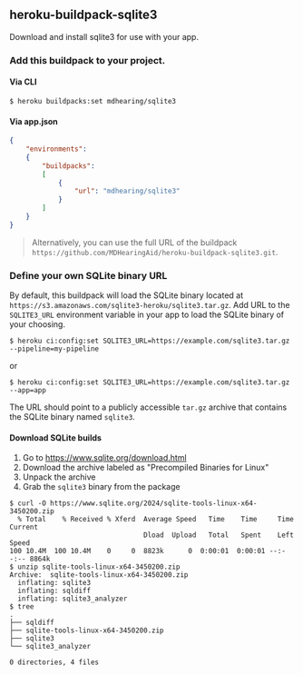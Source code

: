 ## heroku-buildpack-sqlite3

Download and install sqlite3 for use with your app.

### Add this buildpack to your project.

#### Via CLI

```shell
$ heroku buildpacks:set mdhearing/sqlite3
```

#### Via app.json

```json
{
    "environments":
    {
        "buildpacks":
        [
            {
                "url": "mdhearing/sqlite3"
            }
        ]
    }
}
```

> Alternatively, you can use the full URL of the buildpack `https://github.com/MDHearingAid/heroku-buildpack-sqlite3.git`.

### Define your own SQLite binary URL

By default, this buildpack will load the SQLite binary located at `https://s3.amazonaws.com/sqlite3-heroku/sqlite3.tar.gz`. Add URL to the `SQLITE3_URL` environment variable in your app to load the SQLite binary of your choosing.

```shell
$ heroku ci:config:set SQLITE3_URL=https://example.com/sqlite3.tar.gz --pipeline=my-pipeline
```

or

```shell
$ heroku ci:config:set SQLITE3_URL=https://example.com/sqlite3.tar.gz --app=app
```

The URL should point to a publicly accessible `tar.gz` archive that contains the SQLite binary named `sqlite3`.

#### Download SQLite builds

1. Go to https://www.sqlite.org/download.html
2. Download the archive labeled as "Precompiled Binaries for Linux"
3. Unpack the archive
4. Grab the `sqlite3` binary from the package

```shell
$ curl -O https://www.sqlite.org/2024/sqlite-tools-linux-x64-3450200.zip
  % Total    % Received % Xferd  Average Speed   Time    Time     Time  Current
                                 Dload  Upload   Total   Spent    Left  Speed
100 10.4M  100 10.4M    0     0  8823k      0  0:00:01  0:00:01 --:--:-- 8864k
$ unzip sqlite-tools-linux-x64-3450200.zip
Archive:  sqlite-tools-linux-x64-3450200.zip
  inflating: sqlite3
  inflating: sqldiff
  inflating: sqlite3_analyzer
$ tree
.
├── sqldiff
├── sqlite-tools-linux-x64-3450200.zip
├── sqlite3
└── sqlite3_analyzer

0 directories, 4 files
```
